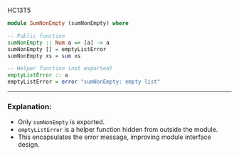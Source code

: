 HC13T5
```haskell
module SumNonEmpty (sumNonEmpty) where

-- Public function
sumNonEmpty :: Num a => [a] -> a
sumNonEmpty [] = emptyListError
sumNonEmpty xs = sum xs

-- Helper function (not exported)
emptyListError :: a
emptyListError = error "sumNonEmpty: empty list"
```

---

### Explanation:

* Only `sumNonEmpty` is exported.
* `emptyListError` is a helper function hidden from outside the module.
* This encapsulates the error message, improving module interface design.
